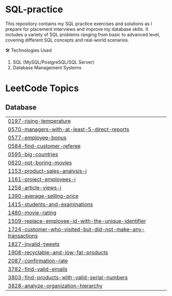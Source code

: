 # SQL-practice
This repository contains my SQL practice exercises and solutions as I prepare for placement interviews and improve my database skills. It includes a variety of SQL problems ranging from basic to advanced level, covering different SQL concepts and real-world scenarios.

🛠️ Technologies Used
1. SQL (MySQL/PostgreSQL/SQL Server)
2. Database Management Systems
<!---LeetCode Topics Start-->
# LeetCode Topics
## Database
|  |
| ------- |
| [0197-rising-temperature](https://github.com/Wodenvase/SQL-practice/tree/master/0197-rising-temperature) |
| [0570-managers-with-at-least-5-direct-reports](https://github.com/Wodenvase/SQL-practice/tree/master/0570-managers-with-at-least-5-direct-reports) |
| [0577-employee-bonus](https://github.com/Wodenvase/SQL-practice/tree/master/0577-employee-bonus) |
| [0584-find-customer-referee](https://github.com/Wodenvase/SQL-practice/tree/master/0584-find-customer-referee) |
| [0595-big-countries](https://github.com/Wodenvase/SQL-practice/tree/master/0595-big-countries) |
| [0620-not-boring-movies](https://github.com/Wodenvase/SQL-practice/tree/master/0620-not-boring-movies) |
| [1153-product-sales-analysis-i](https://github.com/Wodenvase/SQL-practice/tree/master/1153-product-sales-analysis-i) |
| [1161-project-employees-i](https://github.com/Wodenvase/SQL-practice/tree/master/1161-project-employees-i) |
| [1258-article-views-i](https://github.com/Wodenvase/SQL-practice/tree/master/1258-article-views-i) |
| [1390-average-selling-price](https://github.com/Wodenvase/SQL-practice/tree/master/1390-average-selling-price) |
| [1415-students-and-examinations](https://github.com/Wodenvase/SQL-practice/tree/master/1415-students-and-examinations) |
| [1480-movie-rating](https://github.com/Wodenvase/SQL-practice/tree/master/1480-movie-rating) |
| [1509-replace-employee-id-with-the-unique-identifier](https://github.com/Wodenvase/SQL-practice/tree/master/1509-replace-employee-id-with-the-unique-identifier) |
| [1724-customer-who-visited-but-did-not-make-any-transactions](https://github.com/Wodenvase/SQL-practice/tree/master/1724-customer-who-visited-but-did-not-make-any-transactions) |
| [1827-invalid-tweets](https://github.com/Wodenvase/SQL-practice/tree/master/1827-invalid-tweets) |
| [1908-recyclable-and-low-fat-products](https://github.com/Wodenvase/SQL-practice/tree/master/1908-recyclable-and-low-fat-products) |
| [2087-confirmation-rate](https://github.com/Wodenvase/SQL-practice/tree/master/2087-confirmation-rate) |
| [3782-find-valid-emails](https://github.com/Wodenvase/SQL-practice/tree/master/3782-find-valid-emails) |
| [3803-find-products-with-valid-serial-numbers](https://github.com/Wodenvase/SQL-practice/tree/master/3803-find-products-with-valid-serial-numbers) |
| [3828-analyze-organization-hierarchy](https://github.com/Wodenvase/SQL-practice/tree/master/3828-analyze-organization-hierarchy) |
<!---LeetCode Topics End-->
